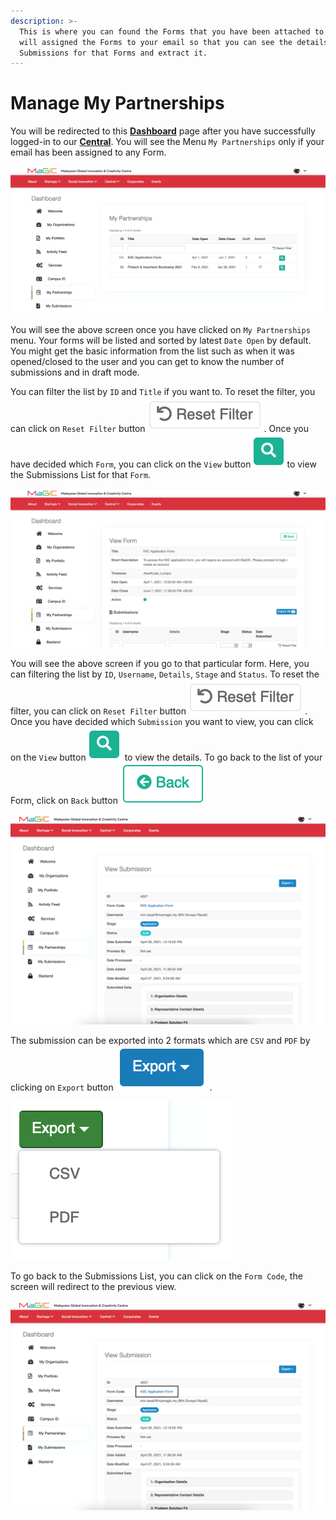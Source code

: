 ```yaml
---
description: >-
  This is where you can found the Forms that you have been attached to. Admin
  will assigned the Forms to your email so that you can see the details of the
  Submissions for that Forms and extract it.
---
```


# Manage My Partnerships

You will be redirected to this [**Dashboard**](https://central.mymagic.my/cpanel) page after you have successfully logged-in to our [**Central**](https://central.mymagic.my). You will see the Menu `My Partnerships` only if your email has been assigned to any Form.

![Accessing My Partnerships from Cpanel](../.gitbook/assets/screenshot-2021-04-30-at-9.57.20-am.png)

You will see the above screen once you have clicked on `My Partnerships` menu. Your forms will be listed and sorted  by latest `Date Open` by default. You might get the basic information from the list such as when it was opened/closed to the user and you can get to know the number of submissions and in draft mode.

You can filter the list by `ID` and `Title` if you want to. To reset the filter, you can click on  `Reset Filter` button![](../.gitbook/assets/screenshot-2021-04-30-at-11.45.09-am.png). Once you have decided which `Form`, you can click on the `View`  button![](../.gitbook/assets/screenshot-2021-04-30-at-11.10.55-am.png)to view the Submissions List for that `Form`.

![List of Submissions for that particular form](../.gitbook/assets/screenshot_2021-05-05-view-form-3-.png)

You will see the above screen if you go to that particular form. Here, you can filtering the list by `ID`,  `Username`, `Details`, `Stage` and `Status`. To reset the filter, you can click on  `Reset Filter` button![](../.gitbook/assets/screenshot-2021-04-30-at-11.45.09-am.png). Once you have decided which `Submission` you want to view, you can click on the `View`  button![](../.gitbook/assets/screenshot-2021-04-30-at-11.10.55-am.png) to view the details. To go back to the list of your Form, click on `Back` button ![](../.gitbook/assets/screenshot-2021-05-05-at-3.26.14-pm.png) 

![View the Submission details.](../.gitbook/assets/screenshot-2021-05-03-at-11.47.12-am%20%281%29.png)

The submission can be exported into 2 formats which are `CSV` and `PDF` by clicking on `Export` button ![](../.gitbook/assets/screenshot-2021-05-03-at-11.49.20-am.png) .

![](../.gitbook/assets/screenshot-2021-05-03-at-11.49.09-am.png)

To go back to the Submissions List, you can click on the `Form Code`, the screen will redirect to the previous view.

![Click on the Form Code to go back to the Submissions List](../.gitbook/assets/screenshot-2021-05-03-at-11.47.12-am.png)

